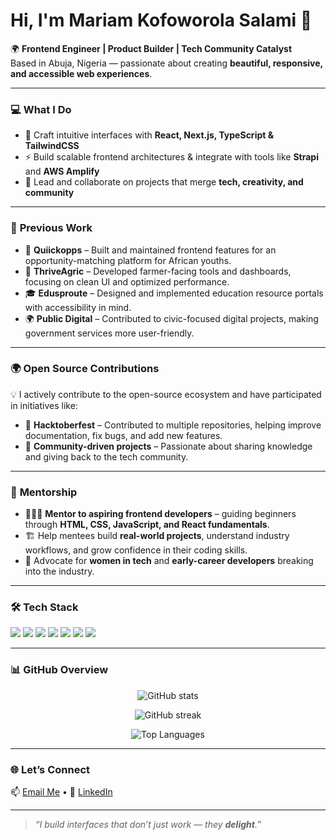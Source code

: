 # Hi, I'm Mariam Kofoworola Salami 👋

🌍 **Frontend Engineer | Product Builder | Tech Community Catalyst**  
Based in Abuja, Nigeria — passionate about creating **beautiful, responsive, and accessible web experiences**.

---

### 💻 **What I Do**
- 🎨 Craft intuitive interfaces with **React, Next.js, TypeScript & TailwindCSS**
- ⚡ Build scalable frontend architectures & integrate with tools like **Strapi** and **AWS Amplify**
- 🧩 Lead and collaborate on projects that merge **tech, creativity, and community**

---

### 📂 **Previous Work**
- 🌱 **Quiickopps** – Built and maintained frontend features for an opportunity-matching platform for African youths.
- 🚜 **ThriveAgric** – Developed farmer-facing tools and dashboards, focusing on clean UI and optimized performance.
- 🎓 **Edusproute** – Designed and implemented education resource portals with accessibility in mind.
- 🌍 **Public Digital** – Contributed to civic-focused digital projects, making government services more user-friendly.

---

### 🌍 **Open Source Contributions**

<p>
💡 I actively contribute to the open-source ecosystem and have participated in initiatives like:
</p>

- 🎉 **Hacktoberfest** – Contributed to multiple repositories, helping improve documentation, fix bugs, and add new features.  
- 🌱 **Community-driven projects** – Passionate about sharing knowledge and giving back to the tech community.

---

### 🤝 **Mentorship**
- 👩🏽‍💻 **Mentor to aspiring frontend developers** – guiding beginners through **HTML, CSS, JavaScript, and React fundamentals**.  
- 🏗 Help mentees build **real-world projects**, understand industry workflows, and grow confidence in their coding skills.  
- 🌟 Advocate for **women in tech** and **early-career developers** breaking into the industry.

---

### 🛠 **Tech Stack**

<p>
  <img src="https://img.shields.io/badge/React-20232A?style=for-the-badge&logo=react&logoColor=61DAFB" />
  <img src="https://img.shields.io/badge/Next.js-000000?style=for-the-badge&logo=nextdotjs&logoColor=white" />
  <img src="https://img.shields.io/badge/TypeScript-3178C6?style=for-the-badge&logo=typescript&logoColor=white" />
  <img src="https://img.shields.io/badge/Tailwind_CSS-38B2AC?style=for-the-badge&logo=tailwind-css&logoColor=white" />
  <img src="https://img.shields.io/badge/Redux-593D88?style=for-the-badge&logo=redux&logoColor=white" />
  <img src="https://img.shields.io/badge/Strapi-2E7EEA?style=for-the-badge&logo=strapi&logoColor=white" />
  <img src="https://img.shields.io/badge/AWS%20Amplify-FF9900?style=for-the-badge&logo=awsamplify&logoColor=white" />
</p>

---

### 📊 **GitHub Overview**

<p align="center">
  <img src="https://github-readme-stats.vercel.app/api?username=Ehm-Ehs&show_icons=true&theme=tokyonight" alt="GitHub stats" />
</p>

<p align="center">
  <img src="https://github-readme-streak-stats.herokuapp.com/?user=Ehm-Ehs&theme=tokyonight" alt="GitHub streak" />
</p>

<p align="center">
  <img src="https://github-readme-stats.vercel.app/api/top-langs/?username=Ehm-Ehs&layout=compact&theme=tokyonight" alt="Top Languages" />
</p>

---

### 🌐 **Let’s Connect**
📫 [Email Me](mailto:salamimariam239@gmail.com) • 🌟 [LinkedIn](https://linkedin.com/in/salami-mariam/) 

---

> *“I build interfaces that don’t just work — they **delight**.”*
